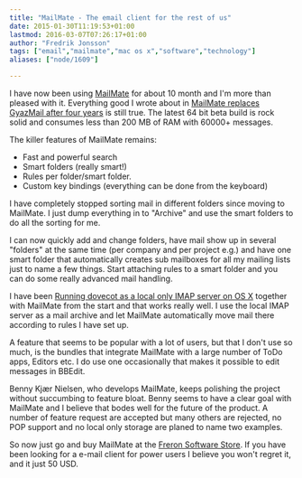 ```yaml
---
title: "MailMate - The email client for the rest of us"
date: 2015-01-30T11:19:53+01:00
lastmod: 2016-03-07T07:26:17+01:00
author: "Fredrik Jonsson"
tags: ["email","mailmate","mac os x","software","technology"]
aliases: ["node/1609"]

---
```




I have now been using [MailMate](https://freron.com/) for about 10 month and I'm more than pleased with it. Everything good I wrote about in [MailMate replaces GyazMail after four years](/node/1608) is still true. The latest 64 bit beta build is rock solid and consumes less than 200 MB of RAM with 60000+ messages.

The killer features of MailMate remains:

* Fast and powerful search
* Smart folders (really smart!)
* Rules per folder/smart folder.
* Custom key bindings (everything can be done from the keyboard)

I have completely stopped sorting mail in different folders since moving to MailMate. I just dump everything in to "Archive" and use the smart folders to do all the sorting for me.

I can now quickly add and change folders, have mail show up in several "folders" at the same time (per company and per project e.g.) and have one smart folder that automatically creates sub mailboxes for all my mailing lists just to name a few things. Start attaching rules to a smart folder and you can do some really advanced mail handling.

I have been [Running dovecot as a local only IMAP server on OS X](/node/1607) together with MailMate from the start and that works really well. I use the local IMAP server as a mail archive and let MailMate automatically move mail there according to rules I have set up.

A feature that seems to be popular with a lot of users, but that I don't use so much, is the bundles that integrate MailMate with a large number of ToDo apps, Editors etc. I do use one occasionally that makes it possible to edit messages in BBEdit.

Benny Kjær Nielsen, who develops MailMate, keeps polishing the project without succumbing to feature bloat. Benny seems to have a clear goal with MailMate and I believe that bodes well for the future of the product. A number of feature request are accepted but many others are rejected, no POP support and no local only storage are planed to name two examples.

So now just go and buy MailMate at the [Freron Software Store](https://store.freron.com/). If you have been looking for a e-mail client for power users I believe you won't regret it, and it just 50 USD.

